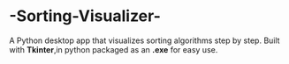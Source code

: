 # -Sorting-Visualizer-
A Python desktop app that visualizes sorting algorithms step by step.   Built with **Tkinter**,in python packaged as an **.exe** for easy use.

